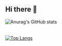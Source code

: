 ## Hi there 👋
![Anurag's GitHub stats](https://github-readme-stats.vercel.app/api?username=GustavoStreig&show_icons=true&theme=transparent)
<br><br>  
[![Top Langs](https://github-readme-stats.vercel.app/api/top-langs/?username=GustavoStreig&layout=donut)](https://github.com/GustavoStreig)

<!--
**GustavoStreig/GustavoStreig** is a ✨ _special_ ✨ repository because its `README.md` (this file) appears on your GitHub profile.

Here are some ideas to get you started:

- 🔭 I’m currently working on ...
- 🌱 I’m currently learning ...
- 👯 I’m looking to collaborate on ...
- 🤔 I’m looking for help with ...
- 💬 Ask me about ...
- 📫 How to reach me: ...
- 😄 Pronouns: ...
- ⚡ Fun fact: ...
-->
